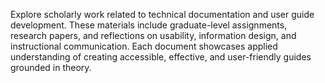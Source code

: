 Explore scholarly work related to technical documentation and user guide development. These materials include graduate-level assignments, research papers, and reflections on usability, information design, and instructional communication. Each document showcases applied understanding of creating accessible, effective, and user-friendly guides grounded in theory.
